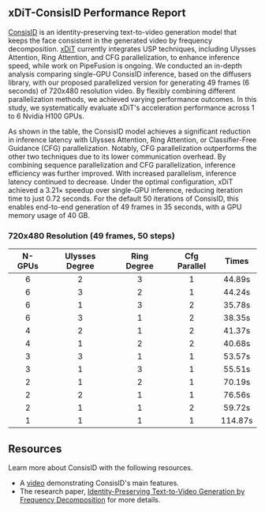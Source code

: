 ## xDiT-ConsisID Performance Report

[ConsisID](https://github.com/PKU-YuanGroup/ConsisID) is an identity-preserving text-to-video generation model that keeps the face consistent in the generated video by frequency decomposition. [xDiT](https://github.com/xdit-project/xDiT) currently integrates USP techniques, including Ulysses Attention, Ring Attention, and CFG parallelization, to enhance inference speed, while work on PipeFusion is ongoing. We conducted an in-depth analysis comparing single-GPU ConsisID inference, based on the diffusers library, with our proposed parallelized version for generating 49 frames (6 seconds) of 720x480 resolution video. By flexibly combining different parallelization methods, we achieved varying performance outcomes. In this study, we systematically evaluate xDiT's acceleration performance across 1 to 6 Nvidia H100 GPUs.

As shown in the table, the ConsisID model achieves a significant reduction in inference latency with Ulysses Attention, Ring Attention, or Classifier-Free Guidance (CFG) parallelization. Notably, CFG parallelization outperforms the other two techniques due to its lower communication overhead. By combining sequence parallelization and CFG parallelization, inference efficiency was further improved. With increased parallelism, inference latency continued to decrease. Under the optimal configuration, xDiT achieved a 3.21× speedup over single-GPU inference, reducing iteration time to just 0.72 seconds. For the default 50 iterations of ConsisID, this enables end-to-end generation of 49 frames in 35 seconds, with a GPU memory usage of 40 GB.

### 720x480 Resolution (49 frames, 50 steps)


| N-GPUs | Ulysses Degree | Ring Degree | Cfg Parallel |  Times  |
| :----: | :------------: | :---------: | :----------: | :-----: |
|   6    |       2        |      3      |      1       | 44.89s  |
|   6    |       3        |      2      |      1       | 44.24s  |
|   6    |       1        |      3      |      2       | 35.78s  |
|   6    |       3        |      1      |      2       | 38.35s  |
|   4    |       2        |      1      |      2       | 41.37s  |
|   4    |       1        |      2      |      2       | 40.68s  |
|   3    |       3        |      1      |      1       | 53.57s  |
|   3    |       1        |      3      |      1       | 55.51s  |
|   2    |       1        |      2      |      1       | 70.19s  |
|   2    |       2        |      1      |      1       | 76.56s  |
|   2    |       1        |      1      |      2       | 59.72s  |
|   1    |       1        |      1      |      1       | 114.87s |

## Resources

Learn more about ConsisID with the following resources.
- A [video](https://www.youtube.com/watch?v=PhlgC-bI5SQ) demonstrating ConsisID's main features.
- The research paper, [Identity-Preserving Text-to-Video Generation by Frequency Decomposition](https://hf.co/papers/2411.17440) for more details.

